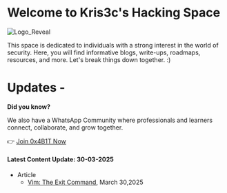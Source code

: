 # Welcome to Kris3c's Hacking Space 

![Logo_Reveal](https://github.com/kris3c/kris3c.github.io/assets/128035061/fa29d69d-5e46-4f48-9c08-679a3055df0a)

This space is dedicated to individuals with a strong interest in the world of security. Here, you will find informative blogs, write-ups, roadmaps, resources, and more. Let's break things down together. :)

# Updates - 

**Did you know?**  
  
We also have a WhatsApp Community where professionals and learners connect, collaborate, and grow together.  
  
👉 [Join 0x4B1T Now](https://chat.whatsapp.com/HOJpyncUr558i7hYtNZeer)

#### Latest Content Update: 30-03-2025

- Article
  - [Vim: The Exit Command](https://github.com/kris3c/0x4B1T/blob/main/articles/vim-the-exit-command.md), March 30,2025

